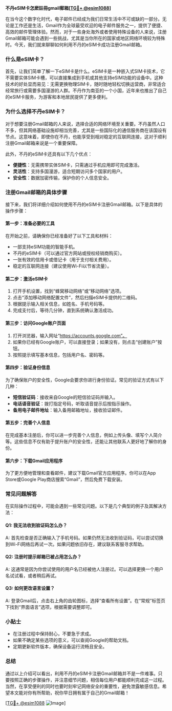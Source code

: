 **不丹eSIM卡怎麽註冊gmail郵箱[[TG💪+ @esim1088](https://t.me/s/esim1088)]**

在当今这个数字化时代，电子邮件已经成为我们日常生活中不可或缺的一部分。无论是工作还是生活，Gmail作为全球最受欢迎的电子邮件服务之一，提供了便捷、高效的邮件管理体验。然而，对于一些身处海外或者使用特殊设备的人来说，注册Gmail邮箱可能会遇到一些挑战，尤其是当你所在的国家或地区网络环境较为特殊时。今天，我们就来聊聊如何利用不丹的eSIM卡成功注册Gmail邮箱。

### 什么是eSIM卡？

首先，让我们简单了解一下eSIM卡是什么。eSIM卡是一种嵌入式SIM卡技术，它不需要实体SIM卡槽，可以直接集成到手机或其他支持eSIM功能的设备中。这种技术的好处显而易见：无需更换物理SIM卡，随时随地轻松切换运营商，非常适合经常旅行或需要多国漫游的人群。不丹作为南亚的一个小国，近年来也推出了自己的eSIM卡服务，为游客和本地居民提供了更多便利。

### 为什么选择不丹eSIM卡？

对于想要注册Gmail邮箱的人来说，选择合适的网络环境至关重要。不丹虽然人口不多，但其网络基础设施却相当完善，尤其是一些国际化的通信服务商在该国设有节点。这意味着，即使你在不丹，也能享受到相对稳定的互联网连接，这对于顺利注册Gmail邮箱来说是一个重要保障。

此外，不丹的eSIM卡还具有以下几个优点：

- **便捷性**：无需携带实体SIM卡，只需通过手机应用即可完成激活。
- **灵活性**：支持多国漫游，适合短期访问多个国家的用户。
- **安全性**：数据加密传输，保护你的个人信息安全。

### 注册Gmail邮箱的具体步骤

接下来，我们将详细介绍如何使用不丹的eSIM卡注册Gmail邮箱。以下是具体的操作步骤：

#### 第一步：准备必要的工具

在开始之前，请确保你已经准备好了以下工具和材料：

- 一部支持eSIM功能的智能手机。
- 不丹的eSIM卡（可以通过官方网站或授权经销商购买）。
- 一张有效的信用卡或借记卡（用于支付相关费用）。
- 稳定的互联网连接（建议使用Wi-Fi以节省流量）。

#### 第二步：激活eSIM卡

1. 打开手机设置，找到“蜂窝移动网络”或“移动网络”选项。
2. 点击“添加移动网络配置文件”，然后扫描eSIM卡提供的二维码。
3. 根据提示输入相关信息，如姓名、手机号码等。
4. 完成支付后，等待几分钟，直到系统确认激活成功。

#### 第三步：访问Google账户页面

1. 打开浏览器，输入网址“https://accounts.google.com”。
2. 如果你已经有Google账户，可以直接登录；如果没有，则点击“创建账户”按钮。
3. 按照提示填写基本信息，包括用户名、密码等。

#### 第四步：验证身份信息

为了确保账户的安全性，Google会要求你进行身份验证。常见的验证方式有以下几种：

- **短信验证码**：接收来自Google的短信验证码并输入。
- **电话语音验证**：拨打指定号码，听取语音提示后按指示操作。
- **备用电子邮件地址**：输入备用邮箱地址，接收验证邮件。

#### 第五步：完善个人信息

在完成基本注册后，你可以进一步完善个人信息，例如上传头像、填写个人简介等。这些信息不仅有助于提升账户的安全性，还能让其他联系人更好地了解你的身份。

#### 第六步：下载Gmail应用程序

为了更方便地管理和查看邮件，建议下载Gmail官方应用程序。你可以在App Store或Google Play商店搜索“Gmail”，然后免费下载安装。

### 常见问题解答

在实际操作过程中，可能会遇到一些常见问题。以下是几个典型的例子及其解决方法：

#### Q1: 我无法收到验证码怎么办？

A: 首先检查是否正确输入了手机号码。如果仍然无法收到验证码，可以尝试切换到Wi-Fi网络后再试一次。如果问题依旧存在，建议联系客服寻求帮助。

#### Q2: 注册时提示邮箱已被占用怎么办？

A: 这通常是因为你尝试使用的用户名已经被他人注册过。可以选择更换一个用户名试试看，或者稍后再试。

#### Q3: 如何更改语言设置？

A: 登录Gmail后，点击右上角的齿轮图标，选择“查看所有设置”。在“常规”标签页下找到“界面语言”选项，根据需要调整即可。

### 小贴士

- 在注册过程中保持耐心，不要急于求成。
- 如果不确定某些选项的意义，可以查阅Google的帮助文档。
- 定期更新软件版本，确保设备运行流畅且安全。

### 总结

通过以上介绍可以看出，利用不丹的eSIM卡注册Gmail邮箱并不是一件难事。只要按照正确的步骤操作，并注意细节问题，相信每位用户都能顺利完成这一过程。当然，在享受便利的同时也要时刻牢记网络安全的重要性，避免泄露敏感信息。希望本文能对你有所帮助，祝你早日拥有属于自己的Gmail邮箱！

[[TG💪+ @esim1088](https://t.me/s/esim1088) ![Image](https://i.postimg.cc/4NQfJmqS/Snipaste-2025-05-13-00-14-12.png)]